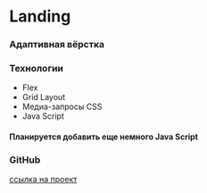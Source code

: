 # Landing

### Адаптивная вёрстка

### Технологии

- Flex
- Grid Layout
- Медиа-запросы CSS
- Java Script

#### Планируется добавить еще немного Java Script

### GitHub

[ссылка на проект](https://shikaito.github.io/Landing/)